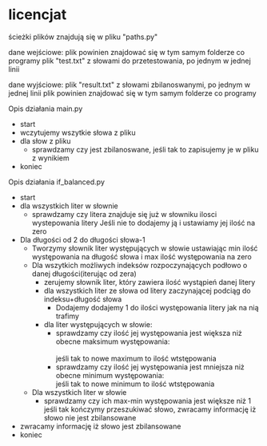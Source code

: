 # licencjat

<p>&#347cie&#380ki plik&#243w znajduj&#261 si&#281 w pliku "paths.py"</p>

<p>dane wej&#347ciowe:
plik powinien znajdowa&#263 si&#281 w tym samym folderze co programy
plik "test.txt" z s&#322owami do przetestowania, po jednym w jednej linii</p>

<p>dane wyj&#347ciowe:
plik "result.txt" z s&#322owami zbilanoswanymi, po jednym w jednej linii
plik powinien znajdowa&#263 si&#281 w tym samym folderze co programy</p>

<p>Opis dzia&#322ania main.py
<ul>
<li>start</li>
<li>wczytujemy wszytkie s&#322owa z pliku</li>
<li>dla s&#322ow z pliku
<ul><li> sprawdzamy czy jest zbilanoswane, je&#347li tak to zapisujemy je w pliku z wynikiem</li></ul>
</li><li>koniec</p>
</ul>
<p>Opis dzia&#322ania if_balanced.py
<ul><li> start</li>
<li> dla wszystkich liter w s&#322ownie
	<ul><li> sprawdzamy czy litera znajduje si&#281 ju&#380 w s&#322owniku ilosci wystepowania litery
	<space><space>Je&#347li nie to dodajemy j&#261 i ustawiamy jej ilo&#347&#263 na zero</li></ul>
</li><li> Dla d&#322ugo&#347ci od 2 do d&#322ugo&#347ci s&#322owa-1
	<ul><li> Tworzymy s&#322ownik liter wyst&#281puj&#261cych w s&#322owie ustawiaj&#261c min ilo&#347&#263 wyst&#281powania na d&#322ugo&#347&#263 s&#322owa i max ilo&#347&#263 wyst&#281powania na zero</li>
	<li> Dla wszytkich mo&#380liwych indeks&#243w rozpoczynaj&#261cych pod&#322owo o danej d&#322ugo&#347ci(iteruj&#261c od zera)
		<ul><li> zerujemy s&#322ownik liter, kt&#243ry zawiera ilo&#347&#263 wyst&#261pie&#324 danej litery</li>
		<li> dla wszystkich liter ze s&#322owa od litery zaczynaj&#261cej podci&#261g do indeksu+d&#322ugo&#347&#263 s&#322owa
			<ul><li> Dodajemy dodajemy 1 do ilo&#347ci wyst&#281powania litery jak na ni&#261 trafimy</li></ul></li>
		<li> dla liter wyst&#281puj&#261cych w s&#322owie:
			<ul><li> sprawdzamy czy ilo&#347&#263 jej wyst&#281powania jest wi&#281ksza ni&#380 obecne maksimum wyst&#281powania:</li><br>
			je&#347li tak to nowe maximum to ilo&#347&#263 wtst&#281powania
			<li> sprawdzamy czy ilo&#347&#263 jej wyst&#281powania jest mniejsza ni&#380 obecne minimum wyst&#281powania:<br>
			je&#347li tak to nowe minimum to ilo&#347&#263 wtst&#281powania</li></ul></li></ul>
	<li> Dla wszystkich liter w s&#322owie 
		<ul><li>sprawdzamy czy ich max-min wyst&#281powania jest wi&#281ksze ni&#380 1<br>
		je&#347li tak ko&#324czymy przeszukiwa&#263 s&#322owo, zwracamy informacj&#281 i&#380 s&#322owo nie jest zbilansowane</li></ul></li></ul>
<li> zwracamy informacj&#281 i&#380 s&#322owo jest zbilansowane</li>
<li>koniec</li></ul></p>
